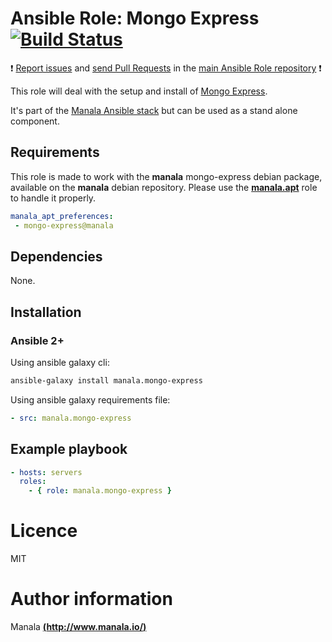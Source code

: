 # Ansible Role: Mongo Express [![Build Status](https://travis-ci.org/manala/ansible-role-mongo-express.svg?branch=master)](https://travis-ci.org/manala/ansible-role-mongo-express)

:exclamation: [Report issues](https://github.com/manala/ansible-roles/issues) and [send Pull Requests](https://github.com/manala/ansible-roles/pulls) in the [main Ansible Role repository](https://github.com/manala/ansible-roles) :exclamation:

This role will deal with the setup and install of [Mongo Express](https://github.com/mongo-express/mongo-express).

It's part of the [Manala Ansible stack](http://www.manala.io) but can be used as a stand alone component.

## Requirements

This role is made to work with the __manala__ mongo-express debian package, available on the __manala__ debian repository. Please use the [**manala.apt**](https://galaxy.ansible.com/manala/apt/) role to handle it properly.

```yaml
manala_apt_preferences:
 - mongo-express@manala
```

## Dependencies

None.

## Installation

### Ansible 2+

Using ansible galaxy cli:

```bash
ansible-galaxy install manala.mongo-express
```

Using ansible galaxy requirements file:

```yaml
- src: manala.mongo-express
```

## Example playbook

```yaml
- hosts: servers
  roles:
    - { role: manala.mongo-express }
```

# Licence

MIT

# Author information

Manala [**(http://www.manala.io/)**](http://www.manala.io)
